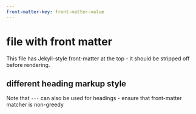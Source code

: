 ```yaml
---
front-matter-key: front-matter-value
---
```


# file with front matter

This file has Jekyll-style front-matter at the top - it should be stripped off before rendering.

different heading markup style
---

Note that `---` can also be used for headings - ensure that front-matter matcher is non-greedy
